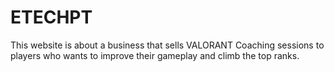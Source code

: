 # ETECHPT
This website is about a business that sells VALORANT Coaching sessions to players who wants to improve
their gameplay and climb the top ranks.
